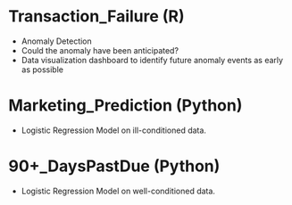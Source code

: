 # Transaction_Failure (R)
-	Anomaly Detection
-	Could the anomaly have been anticipated?
-	Data visualization dashboard to identify future anomaly events as early as possible

# Marketing_Prediction (Python)
- Logistic Regression Model on ill-conditioned data.

# 90+_DaysPastDue (Python)
-	Logistic Regression Model on well-conditioned data.


